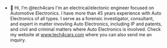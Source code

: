 - 👋 Hi, I’m @tech4cars
I'm an electrical/electonic engineer focused on Automotive Electronics.
I have more than 45 years experience with Auto Electronics of all types.
I serve as a forensic investigator, consultant, and expert in matter invovling Auto Electronics,
including IP and patents, and civil and criminal matters where Auto Electronics is involved.
Check my website at www.tech4cars.com where you can also send me an inquiry. 
